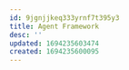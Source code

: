 ```yaml
---
id: 9jgnjjkeq333yrnf7t395y3
title: Agent Framework
desc: ''
updated: 1694235603474
created: 1694235600095
---
```

